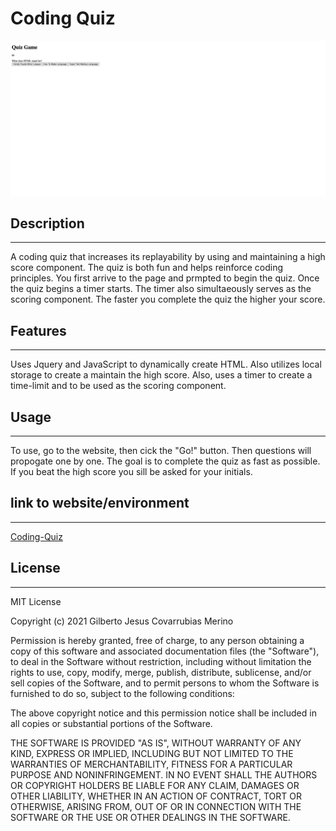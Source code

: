 # Coding Quiz
![Screenshot](./assets/images/coding-quiz-screenshot.png)

## Description
---
A coding quiz that increases its replayability by using and maintaining a high score component. The quiz is both fun and helps reinforce coding principles. You first arrive to the page and prmpted to begin the quiz. Once the quiz begins a timer starts. The timer also simultaeously serves as the scoring component. The faster you complete the quiz the higher your score. 

## Features
---
Uses Jquery and JavaScript to dynamically create HTML. Also utilizes local storage to create a maintain the high score. Also, uses a timer to create a time-limit and to be used as the scoring component.

## Usage
---
To use, go to the website, then cick the "Go!" button. Then questions will propogate one by one. The goal is to complete the quiz as fast as possible. If you beat the high score you sill be asked for your initials.

## link to website/environment
---
[Coding-Quiz](https://perfect-perfect.github.io/coding-quiz/)

## License
---
MIT License

Copyright (c) 2021 Gilberto Jesus Covarrubias Merino

Permission is hereby granted, free of charge, to any person obtaining a copy
of this software and associated documentation files (the "Software"), to deal
in the Software without restriction, including without limitation the rights
to use, copy, modify, merge, publish, distribute, sublicense, and/or sell
copies of the Software, and to permit persons to whom the Software is
furnished to do so, subject to the following conditions:

The above copyright notice and this permission notice shall be included in all
copies or substantial portions of the Software.

THE SOFTWARE IS PROVIDED "AS IS", WITHOUT WARRANTY OF ANY KIND, EXPRESS OR
IMPLIED, INCLUDING BUT NOT LIMITED TO THE WARRANTIES OF MERCHANTABILITY,
FITNESS FOR A PARTICULAR PURPOSE AND NONINFRINGEMENT. IN NO EVENT SHALL THE
AUTHORS OR COPYRIGHT HOLDERS BE LIABLE FOR ANY CLAIM, DAMAGES OR OTHER
LIABILITY, WHETHER IN AN ACTION OF CONTRACT, TORT OR OTHERWISE, ARISING FROM,
OUT OF OR IN CONNECTION WITH THE SOFTWARE OR THE USE OR OTHER DEALINGS IN THE
SOFTWARE.

